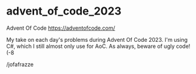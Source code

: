 # advent_of_code_2023
Advent Of Code https://adventofcode.com/

My take on each day's problems during Advent Of Code 2023.
I'm using C#, which I still almost only use for AoC. As always, beware of ugly code! (-8

/jofafrazze